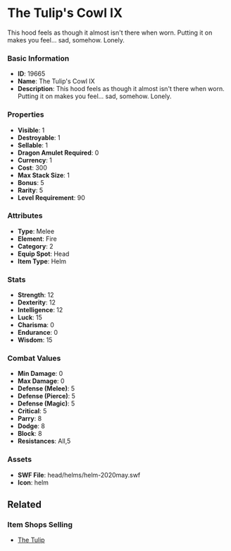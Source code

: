 # The Tulip's Cowl IX

This hood feels as though it almost isn't there when worn. Putting it on makes you feel... sad, somehow. Lonely.

### Basic Information

- **ID**: 19665
- **Name**: The Tulip&#039;s Cowl IX
- **Description**: This hood feels as though it almost isn&#039;t there when worn. Putting it on makes you feel... sad, somehow. Lonely.

### Properties

- **Visible**: 1
- **Destroyable**: 1
- **Sellable**: 1
- **Dragon Amulet Required**: 0
- **Currency**: 1
- **Cost**: 300
- **Max Stack Size**: 1
- **Bonus**: 5
- **Rarity**: 5
- **Level Requirement**: 90

### Attributes

- **Type**: Melee
- **Element**: Fire
- **Category**: 2
- **Equip Spot**: Head
- **Item Type**: Helm

### Stats

- **Strength**: 12
- **Dexterity**: 12
- **Intelligence**: 12
- **Luck**: 15
- **Charisma**: 0
- **Endurance**: 0
- **Wisdom**: 15

### Combat Values

- **Min Damage**: 0
- **Max Damage**: 0
- **Defense (Melee)**: 5
- **Defense (Pierce)**: 5
- **Defense (Magic)**: 5
- **Critical**: 5
- **Parry**: 8
- **Dodge**: 8
- **Block**: 8
- **Resistances**: All,5

### Assets

- **SWF File**: head/helms/helm-2020may.swf
- **Icon**: helm

## Related

### Item Shops Selling

- [The Tulip](../item-shops/667-the-tulip.md)

